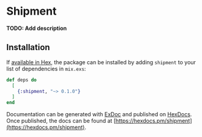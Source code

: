# Shipment

**TODO: Add description**

## Installation

If [available in Hex](https://hex.pm/docs/publish), the package can be installed
by adding `shipment` to your list of dependencies in `mix.exs`:

```elixir
def deps do
  [
    {:shipment, "~> 0.1.0"}
  ]
end
```

Documentation can be generated with [ExDoc](https://github.com/elixir-lang/ex_doc)
and published on [HexDocs](https://hexdocs.pm). Once published, the docs can
be found at [https://hexdocs.pm/shipment](https://hexdocs.pm/shipment).

